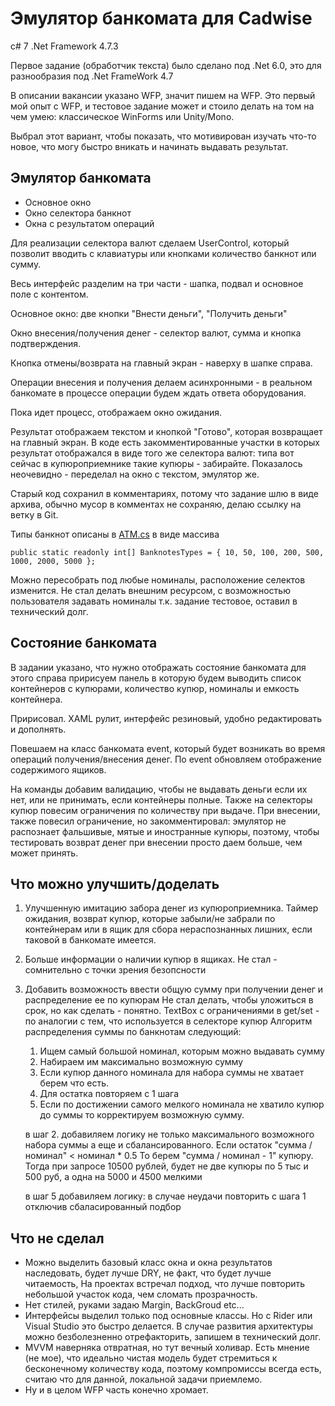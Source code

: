 Эмулятор банкомата для Cadwise
==============================

c# 7
.Net Framework 4.7.3

Первое задание (обработчик текста) было сделано под .Net 6.0, это для разнообразия 
под .Net FrameWork 4.7

В описании вакансии указано WFP, значит пишем на WFP.
Это первый мой опыт с WFP, и тестовое задание может и стоило делать на том на чем умею: 
классическое WinForms или Unity/Mono.

Выбрал этот вариант, чтобы показать, что мотивирован изучать что-то
новое, что могу быстро вникать и начинать выдавать результат.

Эмулятор банкомата
------------------

- Основное окно
- Окно селектора банкнот 
- Окна с результатом операций 

Для реализации селектора валют сделаем UserControl, 
который позволит вводить с клавиатуры или кнопками количество банкнот
или сумму. 

Весь интерфейс разделим на три части - шапка, подвал и основное поле с контентом.

Основное окно: две кнопки "Внести деньги", "Получить деньги"

Окно внесения/получения денег - селектор валют, сумма и кнопка подтверждения. 

Кнопка отмены/возврата на главный экран - наверху в шапке справа.

Операции внесения и получения делаем асинхронными - в реальном банкомате
в процессе операции будем ждать ответа оборудования.

Пока идет процесс, отображаем окно ожидания.

Результат отображаем текстом и кнопкой "Готово", которая возвращает на главный экран.
В коде есть закомментированные участки в которых результат отображался в виде 
того же селектора валют: типа вот сейчас в купюроприемнике такие купюры - забирайте.
Показалось неочевидно - переделал на окно с текстом, эмулятор же.

Старый код сохранил в комментариях, потому что задание шлю в виде архива, 
обычно мусор в комментах не сохраняю, делаю ссылку на ветку в Git.

Типы банкнот описаны в [ATM.cs](https://github.com/ive-32/CadwiseATMEmulator/blob/f82973a89f5a43a8d74deeed55cbb8613e019a2d/CadwiseATMEmulator/ATMClasses/ATM.cs) 
в виде массива

    public static readonly int[] BanknotesTypes = { 10, 50, 100, 200, 500, 1000, 2000, 5000 };

Можно пересобрать под любые номиналы, расположение селектов изменится. 
Не стал делать внешним ресурсом, с возможностью пользователя задавать номиналы 
т.к. задание тестовое, оставил в технический долг. 

Состояние банкомата 
-------------------

В задании указано, что нужно отображать состояние банкомата 
для этого справа пририсуем панель в которую будем выводить список контейнеров 
с купюрами, количество купюр, номиналы и емкость контейнера.

Пририсовал. XAML рулит, интерфейс резиновый, удобно редактировать и дополнять.

Повешаем на класс банкомата event, который будет возникать во время операций получения/внесения денег.
По event обновляем отображение содержимого ящиков.

На команды добавим валидацию, чтобы не выдавать деньги если их нет, или не принимать, если контейнеры полные.
Также на селекторы купюр повесим ограничения по количеству при выдаче.
При внесении, также повесил ограничение, но закомментировал: 
эмулятор не распознает фальшивые, мятые и иностранные купюры, 
поэтому, чтобы тестировать возврат денег при внесении просто даем больше, чем может принять.     

Что можно улучшить/доделать
---------------------------

1. Улучшенную имитацию забора денег из купюроприемника.
Таймер ожидания, возврат купюр, которые забыли/не забрали по контейнерам
или в ящик для сбора нераспознанных лишних, если таковой в банкомате имеется.
2. Больше информации о наличии купюр в ящиках. Не стал - сомнительно с точки зрения безопсности
3. Добавить возможность ввести общую сумму при получении денег и распределение ее по купюрам
Не стал делать, чтобы уложиться в срок, но как сделать - понятно. 
TextBox с ограничениями в get/set - по аналогии с тем, что используется в селекторе купюр
Алгоритм распределения суммы по банкнотам следующий:


    1. Ищем самый большой номинал, которым можно выдавать сумму
    2. Набираем им максимально возможную сумму
    3. Если купюр данного номинала для набора суммы не хватает берем что есть.
    4. Для остатка повторяем с 1 шага
    5. Если по достижении самого мелкого номинала не хватило купюр до суммы 
        то корректируем возможную сумму.
    
    в шаг 2. добавиляем логику не только максимального возможного набора суммы 
    а еще и сбалансированного. Если остаток "сумма / номинал" < номинал * 0.5 
    То берем "сумма / номинал - 1" купюру.
    Тогда при запросе 10500 рублей, будет не две купюры по 5 тыс и 500 руб, 
    а одна на 5000 и 4500 мелкими
    
    в шаг 5 добавиляем логику: в случае неудачи повторить с шага 1 
    отключив сбаласированный подбор 

Что не сделал
-------------

- Можно выделить базовый класс окна и окна результатов наследовать, будет лучше DRY, не факт, что будет лучше читаемость, 
На проектах встречал подход, что лучше повторить небольшой участок кода, чем сломать прозрачность.  
- Нет стилей, руками задаю Margin, BackGroud etc...
- Интерфейсы выделил только под основные классы. Но с Rider или Visual Studio это быстро делается. 
В случае развития архитектуры можно безболезненно отрефакторить, запишем в технический долг.
- MVVM наверняка отвратная, но тут вечный холивар. 
Есть мнение (не мое), что идеально чистая модель будет стремиться к бесконечному количеству кода,
поэтому компромиссы всегда есть, считаю что для данной, локальной задачи приемлемо.
- Ну и в целом WFP часть конечно хромает.